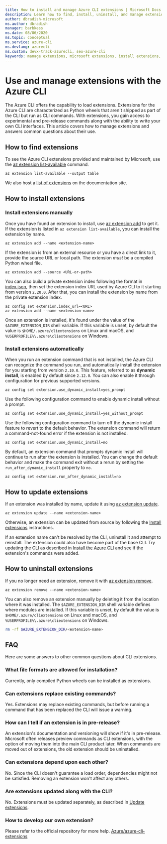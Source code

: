 ```yaml
---
title: How to install and manage Azure CLI extensions | Microsoft Docs
description: Learn how to find, install, uninstall, and manage extensions with Azure CLI. Use the Azure CLI to load extensions provided and maintained by Microsoft.
author: dbradish-microsoft
ms.author: dbradish
manager: barbkess
ms.date: 08/06/2020
ms.topic: conceptual
ms.service: azure-cli
ms.devlang: azurecli 
ms.custom: devx-track-azurecli, seo-azure-cli
keywords: manage extensions, microsoft extensions, install extensions, uninstall extensions, azure extensions, azure cli extensions
---
```


# Use and manage extensions with the Azure CLI 

The Azure CLI offers the capability to load extensions. Extensions for the Azure CLI are characterized as Python wheels that aren't shipped as part of the CLI but run as CLI commands.
With extensions, you gain access to experimental and pre-release commands along with the ability to write your own CLI interfaces. This article covers how to manage extensions and answers common questions about their use.

## How to find extensions

To see the Azure CLI extensions provided and maintained by Microsoft, use the [az extension list-available](/cli/azure/extension#az-extension-list-available) command.

```azurecli-interactive
az extension list-available --output table
```

We also host a [list of extensions](azure-cli-extensions-list.md) on the documentation site.

## How to install extensions

### Install extensions manually

Once you have found an extension to install, use [az extension add](/cli/azure/extension#az-extension-add) to get it. If the extension is listed in `az extension list-available`, you can install the extension by name.

```azurecli-interactive
az extension add --name <extension-name>
```

If the extension is from an external resource or you have a direct link to it, provide the source URL or local path. The extension _must_ be a compiled Python wheel file.

```azurecli-interactive
az extension add --source <URL-or-path>
```

You can also build a private extension index following the format in [index.json](https://github.com/Azure/azure-cli-extensions/blob/master/src/index.json), then set the extension index URL used by Azure CLI to it starting from version `2.20.0`. After that, you can install the extension by name from the private extension index.

```azurecli-interactive
az config set extension.index_url=<URL>
az extension add --name <extension-name>
```

Once an extension is installed, it's found under the value of the `$AZURE_EXTENSION_DIR` shell variable. If this variable is unset, by default the value is `$HOME/.azure/cliextensions` on
Linux and macOS, and `%USERPROFILE%\.azure\cliextensions` on Windows.

### Install extensions automatically

When you run an extension command that is not installed, the Azure CLI can recognize the command you run, and automatically install the extension for you starting from version `2.10.0`. This feature, referred to as **dynamic install**, is enabled by default since `2.12.0`. You can also enable it through configuration for previous supported versions.
```azurecli-interactive
az config set extension.use_dynamic_install=yes_prompt
```

Use the following configuration command to enable dynamic install without a prompt.
```azurecli-interactive
az config set extension.use_dynamic_install=yes_without_prompt
```

Use the following configuration command to turn off the dynamic install feature to revert to the default behavior. The extension command will return a command-not-found error if the extension is not installed.
```azurecli-interactive
az config set extension.use_dynamic_install=no
```

By default, an extension command that prompts dynamic install will continue to run after the extension is installed. You can change the default behavior and make the command exit without a rerun by setting the `run_after_dynamic_install` property to `no`.
```azurecli-interactive
az config set extension.run_after_dynamic_install=no
```

## How to update extensions

If an extension was installed by name, update it using [az extension update](/cli/azure/extension#az-extension-update).

```azurecli-interactive
az extension update --name <extension-name>
```

Otherwise, an extension can be updated from source by following the [Install extensions](#how-to-install-extensions) instructions.

If an extension name can't be resolved by the CLI, uninstall it and attempt to reinstall. The extension could also have become part of the base CLI.
Try updating the CLI as described in [Install the Azure CLI](install-azure-cli.md) and see if the extension's commands were added.

## How to uninstall extensions

If you no longer need an extension, remove it with [az extension remove](/cli/azure/extension#az-extension-remove).

```azurecli-interactive
az extension remove --name <extension-name>
```

You can also remove an extension manually by deleting it from the location where it was installed. The `$AZURE_EXTENSION_DIR` shell variable defines where modules are installed.
If this variable is unset, by default the value is `$HOME/.azure/cliextensions` on Linux and macOS, and `%USERPROFILE%\.azure\cliextensions` on Windows.

```bash
rm -rf $AZURE_EXTENSION_DIR/<extension-name>
```

## FAQ

Here are some answers to other common questions about CLI extensions.

### What file formats are allowed for installation?

Currently, only compiled Python wheels can be installed as extensions.

### Can extensions replace existing commands?

Yes. Extensions may replace existing commands, but before running a command that has been replaced the CLI will issue a warning.

### How can I tell if an extension is in pre-release?

An extension's documentation and versioning will show if it's in pre-release. Microsoft often releases preview commands as CLI extensions, with the option
of moving them into the main CLI product later. When commands are moved out of extensions, the old extension should be uninstalled. 

### Can extensions depend upon each other?

No. Since the CLI doesn't guarantee a load order, dependencies might not be satisfied. Removing an extension won't affect any others.

### Are extensions updated along with the CLI?

No. Extensions must be updated separately, as described in [Update extensions](#how-to-update-extensions).

### How to develop our own extension?
Please refer to the official repository for more help. [Azure/azure-cli-extensions](https://github.com/Azure/azure-cli/tree/master/doc/extensions)
